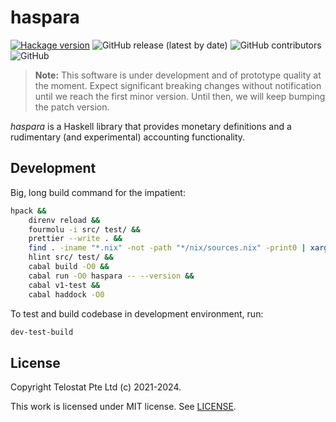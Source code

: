 # haspara

[![Hackage version](https://img.shields.io/hackage/v/haspara.svg?label=Hackage)](https://hackage.haskell.org/package/haspara)
![GitHub release (latest by date)](https://img.shields.io/github/v/release/telostat/haspara)
![GitHub contributors](https://img.shields.io/github/contributors/telostat/haspara)
![GitHub](https://img.shields.io/github/license/telostat/haspara)

> **Note:** This software is under development and of prototype quality at the
> moment. Expect significant breaking changes without notification until we
> reach the first minor version. Until then, we will keep bumping the patch
> version.

*haspara* is a Haskell library that provides monetary definitions and a
rudimentary (and experimental) accounting functionality.

## Development

Big, long build command for the impatient:

```sh
hpack &&
    direnv reload &&
    fourmolu -i src/ test/ &&
    prettier --write . &&
    find . -iname "*.nix" -not -path "*/nix/sources.nix" -print0 | xargs --null nixpkgs-fmt &&
    hlint src/ test/ &&
    cabal build -O0 &&
    cabal run -O0 haspara -- --version &&
    cabal v1-test &&
    cabal haddock -O0
```

To test and build codebase in development environment, run:

```sh
dev-test-build
```

## License

Copyright Telostat Pte Ltd (c) 2021-2024.

This work is licensed under MIT license. See [LICENSE](./LICENSE).
